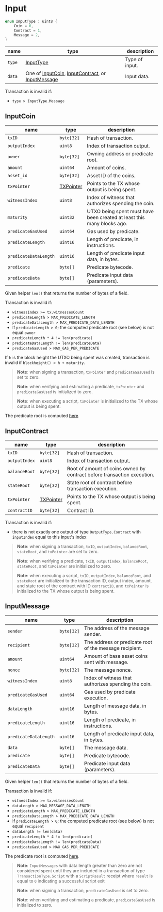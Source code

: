 # Input

```c++
enum InputType : uint8 {
    Coin = 0,
    Contract = 1,
    Message = 2,
}
```

| name   | type                                                                                              | description    |
|--------|---------------------------------------------------------------------------------------------------|----------------|
| `type` | [InputType](#input)                                                                               | Type of input. |
| `data` | One of [InputCoin](#inputcoin), [InputContract](#inputcontract), or [InputMessage](#inputmessage) | Input data.    |

Transaction is invalid if:

- `type > InputType.Message`

## InputCoin

| name                  | type                         | description                                                            |
|-----------------------|------------------------------|------------------------------------------------------------------------|
| `txID`                | `byte[32]`                   | Hash of transaction.                                                   |
| `outputIndex`         | `uint8`                      | Index of transaction output.                                           |
| `owner`               | `byte[32]`                   | Owning address or predicate root.                                      |
| `amount`              | `uint64`                     | Amount of coins.                                                       |
| `asset_id`            | `byte[32]`                   | Asset ID of the coins.                                                 |
| `txPointer`           | [TXPointer](./tx-pointer.md) | Points to the TX whose output is being spent.                          |
| `witnessIndex`        | `uint8`                      | Index of witness that authorizes spending the coin.                    |
| `maturity`            | `uint32`                     | UTXO being spent must have been created at least this many blocks ago. |
| `predicateGasUsed`    | `uint64`                     | Gas used by predicate.                                                 |
| `predicateLength`     | `uint16`                     | Length of predicate, in instructions.                                  |
| `predicateDataLength` | `uint16`                     | Length of predicate input data, in bytes.                              |
| `predicate`           | `byte[]`                     | Predicate bytecode.                                                    |
| `predicateData`       | `byte[]`                     | Predicate input data (parameters).                                     |

Given helper `len()` that returns the number of bytes of a field.

Transaction is invalid if:

- `witnessIndex >= tx.witnessesCount`
- `predicateLength > MAX_PREDICATE_LENGTH`
- `predicateDataLength > MAX_PREDICATE_DATA_LENGTH`
- If `predicateLength > 0`; the computed predicate root (see below) is not equal `owner`
- `predicateLength * 4 != len(predicate)`
- `predicateDataLength != len(predicateData)`
- `predicateGasUsed > MAX_GAS_PER_PREDICATE`

If `h` is the block height the UTXO being spent was created, transaction is invalid if `blockheight() < h + maturity`.

> **Note:** when signing a transaction, `txPointer` and `predicateGasUsed` is set to zero.
>
> **Note:** when verifying and estimating a predicate, `txPointer` and `predicateGasUsed` is initialized to zero.
>
> **Note:** when executing a script, `txPointer` is initialized to the TX whose output is being spent.

The predicate root is computed [here](../identifiers/predicate-id.md).

## InputContract

| name          | type                         | description                                                             |
|---------------|------------------------------|-------------------------------------------------------------------------|
| `txID`        | `byte[32]`                   | Hash of transaction.                                                    |
| `outputIndex` | `uint8`                      | Index of transaction output.                                            |
| `balanceRoot` | `byte[32]`                   | Root of amount of coins owned by contract before transaction execution. |
| `stateRoot`   | `byte[32]`                   | State root of contract before transaction execution.                    |
| `txPointer`   | [TXPointer](./tx-pointer.md) | Points to the TX whose output is being spent.                           |
| `contractID`  | `byte[32]`                   | Contract ID.                                                            |

Transaction is invalid if:

- there is not exactly one output of type `OutputType.Contract` with `inputIndex` equal to this input's index

> **Note:** when signing a transaction, `txID`, `outputIndex`, `balanceRoot`, `stateRoot`, and `txPointer` are set to zero.
>
> **Note:** when verifying a predicate, `txID`, `outputIndex`, `balanceRoot`, `stateRoot`, and `txPointer` are initialized to zero.
>
> **Note:** when executing a script, `txID`, `outputIndex`, `balanceRoot`, and `stateRoot` are initialized to the transaction ID, output index, amount, and state root of the contract with ID `contractID`, and `txPointer` is initialized to the TX whose output is being spent.

## InputMessage

| name                  | type       | description                                             |
|-----------------------|------------|---------------------------------------------------------|
| `sender`              | `byte[32]` | The address of the message sender.                      |
| `recipient`           | `byte[32]` | The address or predicate root of the message recipient. |
| `amount`              | `uint64`   | Amount of base asset coins sent with message.           |
| `nonce`               | `byte[32]` | The message nonce.                                      |
| `witnessIndex`        | `uint8`    | Index of witness that authorizes spending the coin.     |
| `predicateGasUsed`    | `uint64`   | Gas used by predicate execution.                        |
| `dataLength`          | `uint16`   | Length of message data, in bytes.                       |
| `predicateLength`     | `uint16`   | Length of predicate, in instructions.                   |
| `predicateDataLength` | `uint16`   | Length of predicate input data, in bytes.               |
| `data`                | `byte[]`   | The message data.                                       |
| `predicate`           | `byte[]`   | Predicate bytecode.                                     |
| `predicateData`       | `byte[]`   | Predicate input data (parameters).                      |

Given helper `len()` that returns the number of bytes of a field.

Transaction is invalid if:

- `witnessIndex >= tx.witnessesCount`
- `dataLength > MAX_MESSAGE_DATA_LENGTH`
- `predicateLength > MAX_PREDICATE_LENGTH`
- `predicateDataLength > MAX_PREDICATE_DATA_LENGTH`
- If `predicateLength > 0`; the computed predicate root (see below) is not equal `recipient`
- `dataLength != len(data)`
- `predicateLength * 4 != len(predicate)`
- `predicateDataLength != len(predicateData)`
- `predicateGasUsed > MAX_GAS_PER_PREDICATE`

The predicate root is computed [here](../identifiers/predicate-id.md).

> **Note:** `InputMessages` with data length greater than zero are not considered spent until they are included in a transaction of type `TransactionType.Script` with a `ScriptResult` receipt where `result` is equal to `0` indicating a successful script exit
>
> **Note:** when signing a transaction, `predicateGasUsed` is set to zero.
>
> **Note:** when verifying and estimating a predicate, `predicateGasUsed` is initialized to zero.
